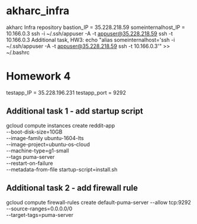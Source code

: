 # akharc_infra
akharc Infra repository
bastion_IP = 35.228.218.59
someinternalhost_IP = 10.166.0.3
ssh -i ~/.ssh/appuser -A -t appuser@35.228.218.59 ssh -t 10.166.0.3
Additional task, HW3:
echo "alias someinternalhost='ssh -i ~/.ssh/appuser -A -t appuser@35.228.218.59 ssh -t 10.166.0.3'" >> ~/.bashrc
# Homework 4
testapp_IP = 35.228.196.231
testapp_port = 9292
## Additional task 1 - add startup script
gcloud compute instances create reddit-app\
  --boot-disk-size=10GB \
  --image-family ubuntu-1604-lts \
  --image-project=ubuntu-os-cloud \
  --machine-type=g1-small \
  --tags puma-server \
  --restart-on-failure \
  --metadata-from-file startup-script=install.sh
## Additional task 2  - add firewall rule
gcloud compute firewall-rules create default-puma-server --allow tcp:9292 \
  --source-ranges=0.0.0.0/0 \
  --target-tags=puma-server

